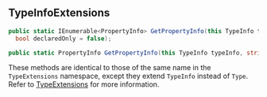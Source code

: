 ## TypeInfoExtensions

```csharp
public static IEnumerable<PropertyInfo> GetPropertyInfo(this TypeInfo typeInfo,
  bool declaredOnly = false);

public static PropertyInfo GetPropertyInfo(this TypeInfo typeInfo, string propertyName);
```


These methods are identical to those of the same name in the `TypeExtensions` namespace, except they extend `TypeInfo` instead of `Type`. Refer to [TypeExtensions](extensions.md#typeextensions) for more information.